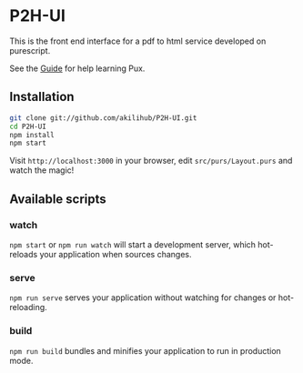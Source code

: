# P2H-UI

This is the front end interface for a pdf to html service developed on purescript.

See the [Guide](https://alexmingoia.github.io/purescript-pux) for help learning
Pux.

## Installation

```sh
git clone git://github.com/akilihub/P2H-UI.git
cd P2H-UI
npm install
npm start
```

Visit `http://localhost:3000` in your browser, edit `src/purs/Layout.purs`
and watch the magic!

## Available scripts

### watch

`npm start` or `npm run watch` will start a development server, which
hot-reloads your application when sources changes.

### serve

`npm run serve` serves your application without watching for changes or
hot-reloading.

### build

`npm run build` bundles and minifies your application to run in production mode.
